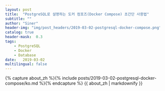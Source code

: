 ```yaml
---
layout: post
title:  "PostgreSQL로 설명하는 도커 컴포즈(Docker Compose) 초간단 사용법"
subtitle: ""
author: "Siner"
header-img: "img/post_headers/2019-03-02-postgresql-docker-compose.png"
catalog: true
header-mask:  0.3
tags:
    - PostgreSQL
    - Docker
    - Database
date:   2019-03-02
multilingual: false
---
```

<!-- Chinese Version -->
<div class="zh post-container">
    {% capture about_zh %}{% include posts/2019-03-02-postgresql-docker-compose/ko.md %}{% endcapture %}
    {{ about_zh | markdownify }}
</div>
